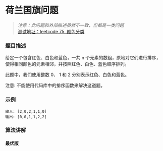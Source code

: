 # 荷兰国旗问题
>*注意：此问题和外部描述虽然不一致，但都是一类问题*  
[测试地址：leetcode 75. 颜色分类](https://leetcode-cn.com/problems/sort-colors/)

### 题目描述
给定一个包含红色、白色和蓝色，一共 n 个元素的数组，原地对它们进行排序，使得相同颜色的元素相邻，并按照红色、白色、蓝色顺序排列。

此题中，我们使用整数 0、 1 和 2 分别表示红色、白色和蓝色。

注意:
不能使用代码库中的排序函数来解决这道题。
### 示例
```
输入: [2,0,2,1,1,0]
输出: [0,0,1,1,2,2]
```
### 算法讲解
#### 最优版
